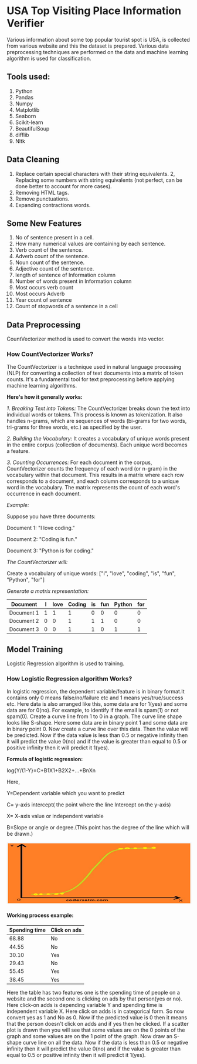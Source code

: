 # USA Top Visiting Place Information Verifier
Various information about some top popular tourist spot is USA, is collected from various website and this the dataset is prepared. Various data preprocessing techniques are performed on the data and machine learning algorithm is used for classification.

## Tools used:
1. Python 
2. Pandas
3. Numpy
4. Matplotlib
5. Seaborn
6. Scikit-learn
7. BeautifulSoup
8. difflib
9. Nltk

## Data Cleaning
1. Replace certain special characters with their string equivalents.
2, Replacing some numbers with string equivalents (not perfect, can be done better to account for more cases).
3. Removing HTML tags.
4. Remove punctuations.
5. Expanding contractions words.

## Some New Features
1. No of sentence present in a cell.
3. How many numerical values are containing by each sentence.
4. Verb count of the sentence.
4. Adverb count of the sentence.
4. Noun count of the sentence.
4. Adjective count of the sentence.
5. length of sentence of Information column
6. Number of words present in Information column
7. Most occurs verb count
8. Most occurs Adverb
9. Year count of sentence
10. Count of stopwords of a sentence in a cell
 
## Data Preprocessing
CountVectorizer method is used to convert the words into vector.

### How CountVectorizer Works?
The CountVectorizer is a technique used in natural language processing (NLP) for converting a collection of text documents into a matrix of token counts. It's a fundamental tool for text preprocessing before applying machine learning algorithms. 

**Here's how it generally works:**

*1. Breaking Text into Tokens:* The CountVectorizer breaks down the text into individual words or tokens. This process is known as tokenization. It also handles n-grams, which are sequences of words (bi-grams for two words, tri-grams for three words, etc.) as specified by the user.

*2. Building the Vocabulary:* It creates a vocabulary of unique words present in the entire corpus (collection of documents). Each unique word becomes a feature.

*3. Counting Occurrences:* For each document in the corpus, CountVectorizer counts the frequency of each word (or n-gram) in the vocabulary within that document. This results in a matrix where each row corresponds to a document, and each column corresponds to a unique word in the vocabulary. The matrix represents the count of each word's occurrence in each document.

*Example:*

Suppose you have three documents:

Document 1: "I love coding."

Document 2: "Coding is fun."

Document 3: "Python is for coding."

*The CountVectorizer will:*

Create a vocabulary of unique words: ["I", "love", "coding", "is", "fun", "Python", "for"]

*Generate a matrix representation:*

| Document | I | love | Coding | is | fun | Python | for|
| ------ | ----------- | ----------- | ----------- | ----------- | ----------- | ----------- | ----------- |
| Document 1 | 1 | 1 | 1 | 0 | 0 | 0 | 0 |
| Document 2 | 0 | 0 | 1 | 1 | 1 | 0 | 0 |
| Document 3 | 0 | 0 | 1 | 1 | 0 | 1 | 1 |

## Model Training
Logistic Regression algorithm is used to training.

### How Logistic Regression algorithm Works?
In logistic regression, the dependent variable/feature is in binary format.It contains only 0 means false/no/failure etc and 1 means yes/true/success etc. Here data is also arranged like this, some data are for 1(yes) and some data are for 0(no). For example, to identify if the email is spam(1) or not spam(0). Create a curve line from 1 to 0 in a graph. The curve line shape looks like S-shape. Here some data are in binary point 1 and some data are in binary point 0. Now create a curve line over this data. Then the value will be predicted. Now if the data value is less than 0.5 or negative infinity then it will predict the value 0(no) and if the value is greater than equal to 0.5 or positive infinity then it will predict it 1(yes).

**Formula of logistic regression:**

log{Y/(1-Y}=C+B1X1+B2X2+...+BnXn

Here,

Y=Dependent variable which you want to predict

C= y-axis intercept( the point where the line Intercept on the y-axis)

X= X-axis value or independent variable

B=Slope or angle or degree.(This point has the degree of the line which will be drawn.)

![Logistic Regression algorithm](https://github.com/Rafsun001/USA_top_visiting_place_info_varifier/blob/main/Logistic%20Regression%20algorithm.png?raw=true )

#### Working process example:
| Spending time | Click on ads |
| ------ | ----------- |
| 68.88 | No |
| 44.55 | No |
| 30.10 | Yes |
| 29.43 | No |
| 55.45 | Yes |
| 38.45 | Yes |

Here the table has two features one is the spending time of people on a website and the second one is clicking on ads by that person(yes or no). Here click-on adds is depending variable Y and spending time is independent variable X. Here click on adds is in categorical form. So now convert yes as 1 and No as 0. Now if the predicted value is 0 then it means that the person doesn't click on adds and if yes then he clicked. If a scatter plot is drawn then you will see that some values are on the 0 points of the graph and some values are on the 1 point of the graph. Now draw an S-shape curve line on all the data. Now if the data is less than 0.5 or negative infinity then it will predict the value 0(no) and if the value is greater than equal to 0.5 or positive infinity then it will predict it 1(yes).
